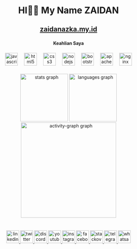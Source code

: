 <h1 align="center">HI👋🏻 My Name ZAIDAN</h1>

###

<h2 align="center"><a href="https://zaidanazka.my.id">zaidanazka.my.id</a></h2>

###

<h4 align="center">Keahlian Saya</h4>

###

<div align="center">
  <img src="https://cdn.jsdelivr.net/gh/devicons/devicon/icons/javascript/javascript-original.svg" height="40" alt="javascript logo"  />
  <img width="12" />
  <img src="https://cdn.jsdelivr.net/gh/devicons/devicon/icons/html5/html5-original.svg" height="40" alt="html5 logo"  />
  <img width="12" />
  <img src="https://cdn.jsdelivr.net/gh/devicons/devicon/icons/css3/css3-original.svg" height="40" alt="css3 logo"  />
  <img width="12" />
  <img src="https://cdn.jsdelivr.net/gh/devicons/devicon/icons/nodejs/nodejs-original.svg" height="40" alt="nodejs logo"  />
  <img width="12" />
  <img src="https://cdn.jsdelivr.net/gh/devicons/devicon/icons/bootstrap/bootstrap-original.svg" height="40" alt="bootstrap logo"  />
  <img width="12" />
  <img src="https://cdn.jsdelivr.net/gh/devicons/devicon/icons/apache/apache-original.svg" height="40" alt="apache logo"  />
  <img width="12" />
  <img src="https://cdn.jsdelivr.net/gh/devicons/devicon/icons/nginx/nginx-original.svg" height="40" alt="nginx logo"  />
</div>

###

<div align="center">
  <img src="https://github-readme-stats.vercel.app/api?username=zaidanazka&hide_title=false&hide_rank=false&show_icons=true&include_all_commits=true&count_private=false&disable_animations=false&theme=github_light&locale=en&hide_border=true&order=1&custom_title=My%20GitHub%20Stats" height="150" alt="stats graph"  />
  <img src="https://github-readme-stats.vercel.app/api/top-langs?username=zaidanazka&locale=en&hide_title=false&layout=compact&card_width=320&langs_count=4&theme=github_light&hide_border=false&order=2" height="150" alt="languages graph"  />
  <img src="https://github-readme-activity-graph.vercel.app/graph?username=zaidanazka&radius=16&theme=github-light&area=true&order=5&custom_title=Contribution&hide_border=true" height="300" alt="activity-graph graph"  />
</div>

###

<br clear="both">

<div align="center">
  <a href="www.linkedin.com/in/zaidanazkaalfariq" target="_blank">
    <img src="https://img.shields.io/static/v1?message=LinkedIn&logo=linkedin&label=&color=0077B5&logoColor=000000&labelColor=&style=flat" height="40" alt="linkedin logo"  />
  </a>
  <a href="https://x.com/Zaidan_Azka_A" target="_blank">
    <img src="https://img.shields.io/static/v1?message=Twitch&logo=twitch&label=&color=9146FF&logoColor=white&labelColor=&style=flat" height="40" alt="twitter logo"  />
  </a>
  <a href="https://discord.gg/5PjUyMyFuN" target="_blank">
    <img src="https://img.shields.io/static/v1?message=Discord&logo=discord&label=&color=7289DA&logoColor=white&labelColor=&style=flat" height="40" alt="discord logo"  />
  </a>
  <a href="https://www.youtube.com/@zaidanazkaal-fariq1599" target="_blank">
    <img src="https://img.shields.io/static/v1?message=Youtube&logo=youtube&label=&color=FF0000&logoColor=white&labelColor=&style=flat" height="40" alt="youtube logo"  />
  </a>
  <a href="https://www.instagram.com/zaidanalfariq/" target="_blank">
    <img src="https://img.shields.io/static/v1?message=Instagram&logo=instagram&label=&color=E4405F&logoColor=white&labelColor=&style=flat" height="40" alt="instagram logo"  />
  </a>
  <a href="https://www.facebook.com/zaidanazka2007/" target="_blank">
    <img src="https://img.shields.io/static/v1?message=Facebook&logo=facebook&label=&color=1877F2&logoColor=white&labelColor=&style=flat" height="40" alt="facebook logo"  />
  </a>
  <a href="https://stackoverflow.com/users/29657108/zaidan-azka-al-fariq" target="_blank">
    <img src="https://img.shields.io/static/v1?message=Stackoverflow&logo=stackoverflow&label=&color=FE7A16&logoColor=white&labelColor=&style=flat" height="40" alt="stackoverflow logo"  />
  </a>
  <a href="https://t.me/ZaidanAzka" target="_blank">
    <img src="https://img.shields.io/static/v1?message=Telegram&logo=telegram&label=&color=2CA5E0&logoColor=white&labelColor=&style=flat" height="40" alt="telegram logo"  />
  </a>
  <a href="http://wa.me/+6281396300759" target="_blank">
    <img src="https://img.shields.io/static/v1?message=Whatsapp&logo=whatsapp&label=&color=25D366&logoColor=white&labelColor=&style=flat" height="40" alt="whatsapp logo"  />
  </a>
</div>

###
